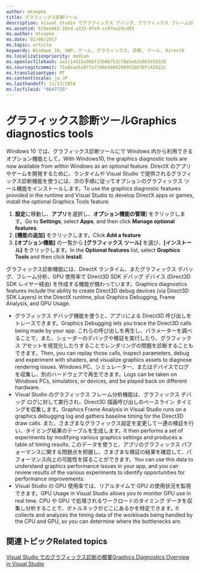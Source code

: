 ```yaml
---
author: mtoepke
title: グラフィックス診断ツール
description: Visual Studio でグラフィックス デバッグ、グラフィックス フレーム分析、GPU 使用率などのグラフィックス診断機能を取得して使用する方法について説明します。
ms.assetid: 629ea462-18ed-a333-07e9-cc87ea2dcd93
ms.author: mtoepke
ms.date: 02/08/2017
ms.topic: article
keywords: Windows 10, UWP, ゲーム, グラフィックス, 診断, ツール, DirectX
ms.localizationpriority: medium
ms.openlocfilehash: aa1c14d15a966f23b86753cf8e5e62e067d10310
ms.sourcegitcommit: 71e8eae5c077a7740e5606298951bb78fc42b22c
ms.translationtype: MT
ms.contentlocale: ja-JP
ms.lasthandoff: 11/13/2018
ms.locfileid: "6647725"
---
```

# <a name="graphics-diagnostics-tools"></a><span data-ttu-id="a3336-104">グラフィックス診断ツール</span><span class="sxs-lookup"><span data-stu-id="a3336-104">Graphics diagnostics tools</span></span>



<span data-ttu-id="a3336-105">Windows 10 では、グラフィックス診断ツールにで Windows 内から利用できるオプション機能として。</span><span class="sxs-lookup"><span data-stu-id="a3336-105">With Windows10, the graphics diagnostic tools are now available from within Windows as an optional feature.</span></span> <span data-ttu-id="a3336-106">DirectX のアプリやゲームを開発するために、ランタイムや Visual Studio で提供されるグラフィックス診断機能を使うには、次の手順に従ってオプションのグラフィックス ツール機能をインストールします。</span><span class="sxs-lookup"><span data-stu-id="a3336-106">To use the graphics diagnostic features provided in the runtime and Visual Studio to develop DirectX apps or games, install the optional Graphics Tools feature:</span></span>

1.  <span data-ttu-id="a3336-107">**設定**に移動し、**アプリ**を選択し、**オプション機能の管理**] をクリックします。</span><span class="sxs-lookup"><span data-stu-id="a3336-107">Go to **Settings**, select **Apps**, and then click **Manage optional features**.</span></span>
2.  <span data-ttu-id="a3336-108">**[機能の追加]** をクリックします。</span><span class="sxs-lookup"><span data-stu-id="a3336-108">Click **Add a feature**</span></span>   
3.  <span data-ttu-id="a3336-109">**[オプション機能]** の一覧から **[グラフィックス ツール]** を選び、**[インストール]** をクリックします。</span><span class="sxs-lookup"><span data-stu-id="a3336-109">In the **Optional features** list, select **Graphics Tools** and then click **Install**.</span></span>

<span data-ttu-id="a3336-110">グラフィックス診断機能には、DirectX ランタイム、またグラフィックス デバッグ、フレーム分析、GPU 使用率で Direct3D SDK デバッグ デバイス (Direct3D SDK レイヤー経由) を作成する機能が備わっています。</span><span class="sxs-lookup"><span data-stu-id="a3336-110">Graphics diagnostics features include the ability to create Direct3D debug devices (via Direct3D SDK Layers) in the DirectX runtime, plus Graphics Debugging, Frame Analysis, and GPU Usage.</span></span>

-   <span data-ttu-id="a3336-111">グラフィックス デバッグ機能を使うと、アプリによる Direct3D 呼び出しをトレースできます。</span><span class="sxs-lookup"><span data-stu-id="a3336-111">Graphics Debugging lets you trace the Direct3D calls being made by your app.</span></span> <span data-ttu-id="a3336-112">これらの呼び出しを再生し、パラメーターを調べることで、また、シェーダーのデバッグや検証を実行したり、グラフィックス アセットを視覚化したりすることでレンダリングの問題を診断することもできます。</span><span class="sxs-lookup"><span data-stu-id="a3336-112">Then, you can replay those calls, inspect parameters, debug and experiment with shaders, and visualize graphics assets to diagnose rendering issues.</span></span> <span data-ttu-id="a3336-113">Windows PC、シミュレーター、またはデバイスでログを収集し、別のハードウェアで再生できます。</span><span class="sxs-lookup"><span data-stu-id="a3336-113">Logs can be taken on Windows PCs, simulators, or devices, and be played back on different hardware.</span></span>
-   <span data-ttu-id="a3336-114">Visual Studio のグラフィックス フレーム分析機能は、グラフィックス デバッグ ログに対して実行され、Direct3D 描画呼び出しのベースライン タイミングを収集します。</span><span class="sxs-lookup"><span data-stu-id="a3336-114">Graphics Frame Analysis in Visual Studio runs on a graphics debugging log and gathers baseline timing for the Direct3D draw calls.</span></span> <span data-ttu-id="a3336-115">また、さまざまなグラフィックス設定を変更して一連の検証を行い、タイミング結果のテーブルを生成します。</span><span class="sxs-lookup"><span data-stu-id="a3336-115">It then performs a set of experiments by modifying various graphics settings and produces a table of timing results.</span></span> <span data-ttu-id="a3336-116">このデータを使うと、アプリのグラフィックス パフォーマンスに関する問題点を把握し、さまざまな検証の結果を確認して、パフォーマンス向上の可能性を探ることができます。</span><span class="sxs-lookup"><span data-stu-id="a3336-116">You can use this data to understand graphics performance issues in your app, and you can review results of the various experiments to identify opportunities for performance improvements.</span></span>
-   <span data-ttu-id="a3336-117">Visual Studio の GPU 使用率では、リアルタイムで GPU の使用状況を監視できます。</span><span class="sxs-lookup"><span data-stu-id="a3336-117">GPU Usage in Visual Studio allows you to monitor GPU use in real time.</span></span> <span data-ttu-id="a3336-118">CPU や GPU で処理されるワークロードのタイミング データを収集し分析することで、ボトルネックがどこにあるかを特定できます。</span><span class="sxs-lookup"><span data-stu-id="a3336-118">It collects and analyzes the timing data of the workloads being handled by the CPU and GPU, so you can determine where the bottlenecks are.</span></span>

## <a name="related-topics"></a><span data-ttu-id="a3336-119">関連トピック</span><span class="sxs-lookup"><span data-stu-id="a3336-119">Related topics</span></span>


[<span data-ttu-id="a3336-120">Visual Studio でのグラフィックス診断の概要</span><span class="sxs-lookup"><span data-stu-id="a3336-120">Graphics Diagnostics Overview in Visual Studio</span></span>](http://go.microsoft.com/fwlink/p/?LinkID=526382)

 

 




